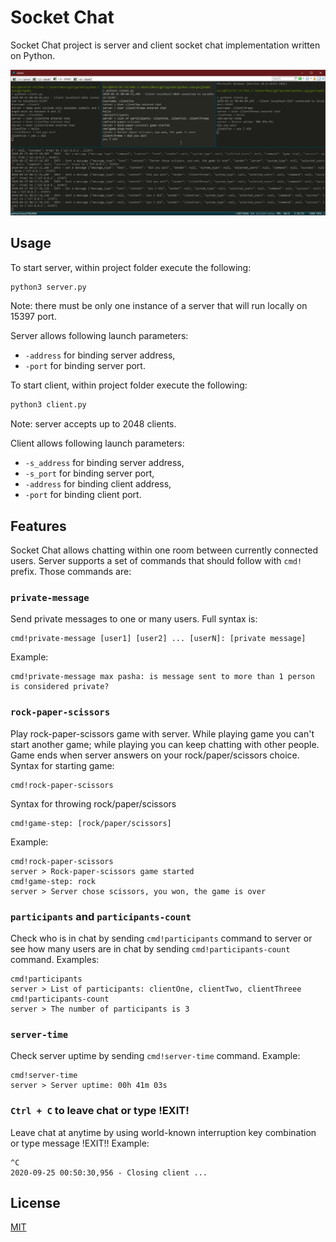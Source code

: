 # Socket Chat

Socket Chat project is server and client socket chat implementation written on Python.

![Socket Chat Preview](.\public\socket-chat-preview.png)

## Usage

To start server, within project folder execute the following:

```bash
python3 server.py
```
Note: there must be only one instance of a server that will run locally on 15397 port.

Server allows following launch parameters: 
* `-address` for binding server address, 
* `-port` for binding server port.

To start client, within project folder execute the following:
```bash
python3 client.py
```
Note: server accepts up to 2048 clients.

Client allows following launch parameters: 
* `-s_address` for binding server address,
* `-s_port` for binding server port,
* `-address` for binding client address,
* `-port` for binding client port.

## Features
Socket Chat allows chatting within one room between currently connected users. 
Server supports a set of commands that should follow with `cmd!` prefix. Those commands are:

### `private-message` 
Send private messages to one or many users. Full syntax is: 
```
cmd!private-message [user1] [user2] ... [userN]: [private message]
```
Example:
```
cmd!private-message max pasha: is message sent to more than 1 person is considered private?
```

### `rock-paper-scissors`
Play rock-paper-scissors game with server. While playing game you can't start another game; 
while playing you can keep chatting with other people. Game ends when server answers on your rock/paper/scissors choice.
Syntax for starting game:
```
cmd!rock-paper-scissors 
```
Syntax for throwing rock/paper/scissors
```
cmd!game-step: [rock/paper/scissors]
```
Example:
```
cmd!rock-paper-scissors
server > Rock-paper-scissors game started
cmd!game-step: rock
server > Server chose scissors, you won, the game is over
```

### `participants` and `participants-count`
Check who is in chat by sending `cmd!participants` command to server or see how many users are in chat by sending
`cmd!participants-count` command. Examples:
```
cmd!participants
server > List of participants: clientOne, clientTwo, clientThreee
cmd!participants-count
server > The number of participants is 3
```

### `server-time`
Check server uptime by sending `cmd!server-time` command. Example:
```
cmd!server-time
server > Server uptime: 00h 41m 03s
```

### `Ctrl + C` to leave chat or type !EXIT!
Leave chat at anytime by using world-known interruption key combination or type message !EXIT!!
Example:
```
^C
2020-09-25 00:50:30,956 - Closing client ...
```

## License
[MIT](https://choosealicense.com/licenses/mit/)
